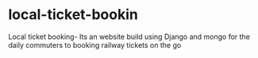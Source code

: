 # local-ticket-bookin
Local ticket booking- Its an website build using Django and mongo for the daily commuters to booking railway tickets on the go 
